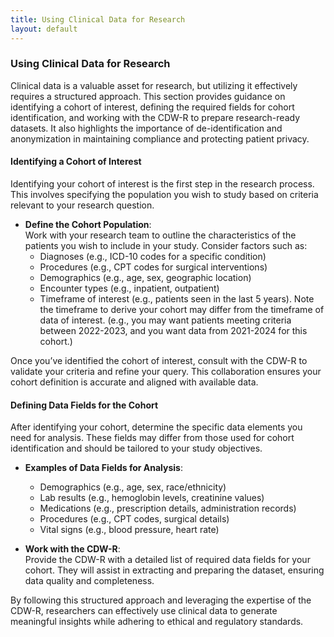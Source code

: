 ```yaml
---
title: Using Clinical Data for Research
layout: default
---
```


### Using Clinical Data for Research

Clinical data is a valuable asset for research, but utilizing it effectively requires a structured approach. This section provides guidance on identifying a cohort of interest, defining the required fields for cohort identification, and working with the CDW-R to prepare research-ready datasets. It also highlights the importance of de-identification and anonymization in maintaining compliance and protecting patient privacy.

#### Identifying a Cohort of Interest
Identifying your cohort of interest is the first step in the research process. This involves specifying the population you wish to study based on criteria relevant to your research question.

- **Define the Cohort Population**:  
  Work with your research team to outline the characteristics of the patients you wish to include in your study. Consider factors such as:
  - Diagnoses (e.g., ICD-10 codes for a specific condition)
  - Procedures (e.g., CPT codes for surgical interventions)
  - Demographics (e.g., age, sex, geographic location)
  - Encounter types (e.g., inpatient, outpatient)
  - Timeframe of interest (e.g., patients seen in the last 5 years). Note the timeframe to derive your cohort may differ from the timeframe of data of interest. (e.g., you may want patients meeting criteria between 2022-2023, and you want data from 2021-2024 for this cohort.)

Once you’ve identified the cohort of interest, consult with the CDW-R to validate your criteria and refine your query. This collaboration ensures your cohort definition is accurate and aligned with available data.

#### Defining Data Fields for the Cohort
After identifying your cohort, determine the specific data elements you need for analysis. These fields may differ from those used for cohort identification and should be tailored to your study objectives.

- **Examples of Data Fields for Analysis**:
  - Demographics (e.g., age, sex, race/ethnicity)
  - Lab results (e.g., hemoglobin levels, creatinine values)
  - Medications (e.g., prescription details, administration records)
  - Procedures (e.g., CPT codes, surgical details)
  - Vital signs (e.g., blood pressure, heart rate)

- **Work with the CDW-R**:  
  Provide the CDW-R with a detailed list of required data fields for your cohort. They will assist in extracting and preparing the dataset, ensuring data quality and completeness.

<!-- #### 3. Preparing Datasets for Analysis
Once the CDW-R extracts your data, you may need to prepare it further for analysis. Common steps include:
- **Data Cleaning**:
  - Address missing or incomplete values.
  - Standardize formats for consistency.
- **Data Harmonization**:
  - Integrate data from multiple sources where necessary.
  - Resolve discrepancies in coding or categorization.
- **Dataset Structuring**:
  - Arrange the data in a format suitable for your analysis, such as wide or long formats.

#### 4. De-identification and Anonymization
Maintaining patient privacy and complying with regulations are critical responsibilities in clinical research. Collaborate with the CDW-R to ensure appropriate de-identification and anonymization measures are applied to your dataset.

- **De-identification**:
  - Remove direct identifiers, such as names or Social Security numbers.
  - Limit access to identifiable information to approved team members.
- **Anonymization**:
  - Generalize or aggregate data to prevent re-identification.
  - Apply date-shifting or geographic masking as needed.
  -->

By following this structured approach and leveraging the expertise of the CDW-R, researchers can effectively use clinical data to generate meaningful insights while adhering to ethical and regulatory standards.
